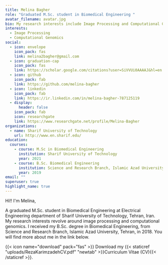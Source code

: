 ```yaml
---
title: Melina Bagher
role: "Graduated M.Sc. student in Biomedical Engineering "
avatar_filename: avatar.jpg
bio: My research interests include Image Processing and Computational Genomics.
interests:
  - Image Processing
  - Computational Genomics
social:
  - icon: envelope
    icon_pack: fas
    link: melina2bagher@gmail.com
  - icon: graduation-cap
    icon_pack: fas
    link: https://scholar.google.com/citations?user=SiVVUi0AAAAJ&hl=en
  - icon: github
    icon_pack: fab
    link: https://github.com/melina-bagher
  - icon: linkedin
    icon_pack: fab
    link: https://ir.linkedin.com/in/melina-bagher-787125119
  - display:
      header: false
    icon_pack: fab
    icon: researchgate
    link: https://www.researchgate.net/profile/Melina-Bagher
organizations:
  - name: Sharif University of Technology
    url: http://www.en.sharif.edu/
education:
  courses:
    - course: M.Sc in Biomedical Engineering
      institution: Sharif University of Technology
      year: 2021
    - course: B.Sc. Biomedical Engineering
      institution: Science and Research Branch, Islamic Azad University
      year: 2019
email: ""
superuser: true
highlight_name: true
---
```

H﻿i!! I'm Melina,

A graduated M.Sc. student in Biomedical Engineering at Electrical Engineering department of Sharif University of Technology, Tehran, Iran. My research interests revolve around image processing and computational genomics. I received my B.Sc. degree in Biomedical Engineering, from Science and Research Branch, Islamic Azad University, Tehran, in 2018. You will find more about me in the link below.

{{< icon name="download" pack="fas" >}} Download my {{< staticref  "uploads/RezaKarimzadehCV.pdf" "newtab" >}}Curriculum Vitae (CV){{< /staticref >}}.